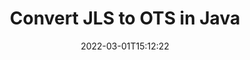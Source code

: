 ---
############################# Static ############################
layout: "auto-gen-conversion"
date: 2022-03-01T15:12:22
draft: false
otherformats: bmp dcm emf emz gif ico jp2 jpeg jpg png pps ppsx ppt pptx psb psd svg svgz tga tif tiff webp wmf wmz
breadcrumb: JLS to OTS in Java

############################# Head ############################
head_title: "JLS to OTS Converter in Java"
head_description: "Convert JLS to OTS in Java using a few lines of code. Use the GroupDocs Document Conversion API to convert over 160 file formats."

############################# Header ############################
title: "Convert JLS to OTS in Java"
description: "JLS to OTS conversion with a few lines of Java code"
bg_image: "https://cms.admin.containerize.com/templates/aspose/App_Themes/V3/images/bg/header1.png"
bg_overlay: false
button:
    enable: true

############################# SubMenu ############################
submenu:
    enable: true

    left:
        img_alt: "GroupDocs.Conversion for Java"
        image: "https://cms.admin.containerize.com/templates/groupdocs/images/product-logos/90x90-noborder/groupdocs-conversion-java.png"
        product: "GroupDocs.Conversion"
        platform: "Java"



############################# About ############################
about:
    enable: true
    title: "About GroupDocs.Conversion for Java API"
    content: |
        [GroupDocs.Conversion for Java](https://products.groupdocs.com/conversion/java/) can be used to convert Microsoft Word, Excel, PowerPoint, PDF, Visio and other formats. GroupDocs.Conversion is a standalone API that is suitable for back-end and internal systems where high performance is required. It does not depend on any software such as Microsoft or Open Office.
    

overview:
    enable: true
    content: |
        Convert your JLS files to OTS in Java easily. You can use just a couple of Java code lines in any platform of your choice like - Windows, Linux, macOS.
        You can try JLS to OTS conversion for free and evaluate conversion results quality.  Along with simple file conversion scenarios you can try more advanced options for loading source JLS file and for saving output OTS result. 
        
        For example, for the source JLS file you may use the following load options:

        * auto-detect file format;
        * specify password for protected files (if file format supports it);
        * replace missing fonts to preserve document appearance.
        
        There are also advanced convert options for the OTS file:

        * convert specific document page or page range;
        * add a watermark to the converted OTS file and many more.

        Once conversion is completed you can save your OTS file to the local file path or any third-party storage like FTP, Amazon S3, Google Drive, Dropbox etc. Please note - to convert JLS to OTS there is no need for any additional software installed - like MS Office, Open Office, Adobe Acrobat Reader etc.


############################# Steps ############################
steps:
    enable: true
    title_left: "Steps to convert JLS to OTS in Java"
    content_left: |
        [GroupDocs.Conversion for Java](https://products.groupdocs.com/conversion/java/) makes it easy for developers to convert a JLS file to OTS with a few lines of code.
        
        * Create an instance of the Converter class and provide the file JLS with the full path
        * Create and set ConvertOptions for OTS type.
        * Call the Converter.Convert method and pass the full path and format (OTS) as a parameter

    title_right: "System Requirements"
    content_right: |
        Basic conversion with GroupDocs.Conversion for Java can be done in just a few simple steps. Our APIs are supported on all major platforms and operating systems. Before executing the code below, make sure you have the following prerequisites installed on your system.

        * Operating systems: Microsoft Windows, Linux, MacOS
        * Development environments: NetBeans, Intellij IDEA, Eclipse, etc.
        * Java runtime: J2SE 6.0 and above
        * Get the latest GroupDocs.Conversion for Java from [Maven](https://repository.groupdocs.com/webapp/#/artifacts/browse/tree/General/repo/com/groupdocs/groupdocs-conversion)
         
    code: |
        ```java    
        // Load source file JLS for conversion
        Converter converter = new Converter("input.jls");
        // Prepare conversion options for target format OTS
        ConvertOptions convertOptions = new FileType().fromExtension("ots").getConvertOptions();
        // Convert to OTS format
        converter.convert("output.ots", convertOptions);
        ```

demos:
    enable: true
    title: "JLS to OTS Live Demo"
    content: |
       Convert JLS to OTS now by visiting the [GroupDocs.Conversion App](https://products.groupdocs.app/conversion/family) website. Online demo has the following advantages
          

more_formats:
    enable: true
    title: "Other supported JLS conversions in Java"
    content: "You can also convert JLS to many other file formats. Please see the list below."
       
       
back_to_top:
    enable: true
---